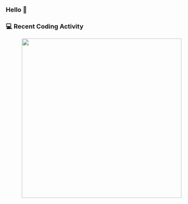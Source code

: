### Hello 🚀

### 💻 Recent Coding Activity
<p align="center">
  <img src="https://gist.githubusercontent.com/coleshanks/95d9a198e5d215f9f860a007cf80042c/raw/lang-box.md" width="420"/>
</p>

<!--
**coleshanks/coleshanks** is a ✨ _special_ ✨ repository because its `README.md` (this file) appears on your GitHub profile.

Here are some ideas to get you started:

- 🔭 I’m currently working on ...
- 🌱 I’m currently learning ...
- 👯 I’m looking to collaborate on ...
- 🤔 I’m looking for help with ...
- 💬 Ask me about ...
- 📫 How to reach me: ...
- 😄 Pronouns: ...
- ⚡ Fun fact: ...
-->
